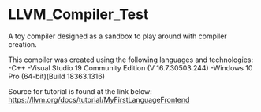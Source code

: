 # LLVM_Compiler_Test
A toy compiler designed as a sandbox to play around with compiler creation.


This compiler was created using the following languages and technologies:
-C++
-Visual Studio 19 Community Edition (V 16.7.30503.244)
-Windows 10 Pro (64-bit)(Build 18363.1316)


Source for tutorial is found at the link below:
https://llvm.org/docs/tutorial/MyFirstLanguageFrontend
